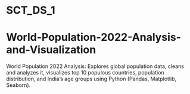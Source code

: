 # SCT_DS_1
# World-Population-2022-Analysis-and-Visualization
World Population 2022 Analysis: Explores global population data, cleans and analyzes it, visualizes top 10 populous countries, population distribution, and India’s age groups using Python (Pandas, Matplotlib, Seaborn).
